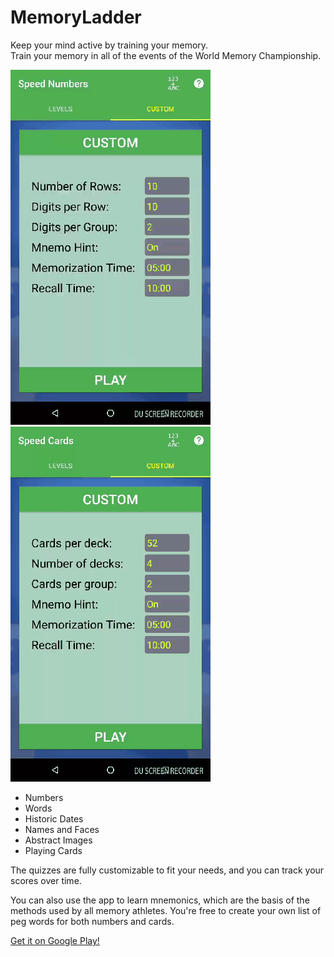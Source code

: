 # MemoryLadder

Keep your mind active by training your memory.<br />
Train your memory in all of the events of the World Memory Championship.


![Numbers](https://github.com/cubixguy77/MemoryLadder/blob/master/gifs/Numbers.gif)
![Cards](https://github.com/cubixguy77/MemoryLadder/blob/master/gifs/Cards.gif)


* Numbers
* Words
* Historic Dates
* Names and Faces
* Abstract Images
* Playing Cards

The quizzes are fully customizable to fit your needs, and you can track your scores over time.

You can also use the app to learn mnemonics, which are the basis of the methods used by all memory athletes. You're free to create your own list of peg words for both numbers and cards.

<a href="https://play.google.com/store/apps/details?id=com.mastersofmemory.memoryladder">Get it on Google Play!</a>
